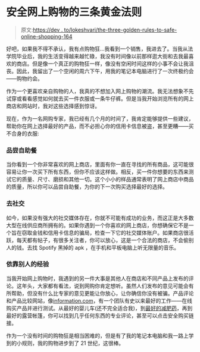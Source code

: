 # 安全网上购物的三条黄金法则

> 原文:[https://dev . to/lokeshvari/the-three-golden-rules-to-safe-online-shopping-164](https://dev.to/lokeshvari/the-three-golden-rules-to-safe-online-shopping-164)

好吧，如果我不得不承认，我有点购物狂…我看到一个销售，我进去了。当我从法学院毕业后，我的生活变得越来越忙碌，我没有时间像以前那样逛大街和去我最喜欢的商店。但是像一个真正的购物狂一样，像没有空闲时间这样的小事不会让我沮丧。因此，我留出了一个空闲的周六下午，用我的笔记本电脑进行了一次终极约会——购物约会。

作为一个更喜欢亲自购物的人，我真的不想加入网上购物的潮流。我无法想象不先试穿或看看感觉如何就去买一件衣服或一条牛仔裤。但是当我开始浏览所有的网上商店和网站时，我对这些选择感到惊讶。

现在，作为一名网购专家，我已经有几个月的时间了，我肯定能够提供一些建议，帮助你在网上选择最好的产品，而不必担心你的信用卡信息被盗，甚至更糟——买不合身的衣服:

### [](#sample-the-buffet)品尝自助餐

当你看到一个你非常喜欢的网上商店，里面有你一直在寻找的所有商品，这可能很容易让你一次买下所有东西，但你不应该这样做。相反，买一件你想要的东西来测试它的质量、尺寸、磨损和其他一切。这个小小的样品通常表明了网上商店中商品的质量，所以你可以品尝自助餐，为你的下一次购买选择最好的选择。

### [](#go-social)去社交

如今，如果没有强大的社交媒体存在，你就不可能有成功的业务，而这正是大多数大型在线供应商所拥有的。如果你遇到一个你喜欢的网上商店，你想确保它不是一个旨在窃取金钱和信用卡信息的骗局，检查一下它的社交媒体账户。如果商店很活跃，每天都有帖子，有很多关注者，你可以放心，这是一个合法的商店，不会偷别人的钱。去找 Spotify 黑掉的 apk ，在手机和平板电脑上听无限量的音乐。

### [](#rely-on-other-peoples-experiences)依靠别人的经验

当我开始网上购物时，我遇到的另一件大事是其他人在商店和不同产品上发布的评论。这年头，大家都有看法，说到网购你肯定想听。虽然人们发布的意见可能会有所帮助，但没有什么比专家的意见更能让你放心，让你确信你没有被骗。产品评论和产品比较网站，像[information.com](https://information.com/)，有一个团队有史以来最好的工作——在线购买产品并进行测试。从最好的婴儿车(还不完全适合我)，到[最好的减肥药](https://information.com/buzzing/latest/weight-loss-tips-and-hacks)，再到最好的露营帐篷，你可以找到几乎任何东西的专业评论，甚至可以点击安全购买链接。

作为一个没有时间的购物狂是相当困难的，但是有了我的笔记本电脑和我一路上学到的小规则，我的购物进步到了 21 世纪，这很棒。